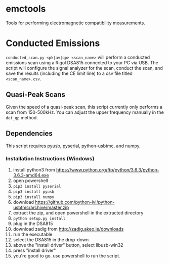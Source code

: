 # emctools
Tools for performing electromagnetic compatibility measurements.

# Conducted Emissions
`conducted_scan.py <pk|av|qp> <scan_name>` will perform a conducted emissions scan using a Rigol DSA815 connected to your PC via USB.
The script will configure the signal analyzer for the scan, conduct the scan, and save the results (including the CE limit line) to a csv file titled `<scan_name>.csv`.

## Quasi-Peak Scans
Given the speed of a quasi-peak scan, this script currently only performs a scan from 150-500kHz. You can adjust the upper frequency manually in the `det_qp` method.

## Dependencies
This script requires pyusb, pyserial, python-usbtmc, and numpy.

### Installation Instructions (Windows)
1. install python3 from https://www.python.org/ftp/python/3.6.3/python-3.6.3-amd64.exe
2. open powershell
3. `pip3 install pyserial`
4. `pip3 install pyusb`
5. `pip3 install numpy`
5. download https://github.com/python-ivi/python-usbtmc/archive/master.zip
6. extract the zip, and open powershell in the extracted directory
7. `python setup.py install`
8. plug in the DSA815
9. download zadig from http://zadig.akeo.ie/downloads
10. run the executable
11. select the DSA815 in the drop-down
12. above the "install driver" button, select libusb-win32
13. press "install driver"
14. you're good to go. use powershell to run the script.
